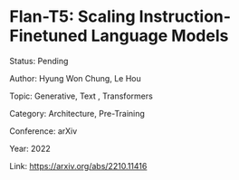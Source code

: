 # Flan-T5: Scaling Instruction-Finetuned Language Models
Status: Pending

Author: Hyung Won Chung, Le Hou

Topic: Generative, Text , Transformers

Category: Architecture, Pre-Training

Conference: arXiv

Year: 2022

Link: https://arxiv.org/abs/2210.11416

